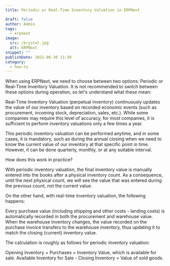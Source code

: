 ```yaml
---
title: Periodic or Real-Time Inventory Valuation in ERPNext

draft: false
author: Admin
tags:
  - erpnext
image:
  src: /krystal.jpg
  alt: ERPNext
snippet: ""
publishDate: 2022-06-30 11:39
category:
  - how-to
---
```


When using ERPNext, we need to choose between two options: Periodic or Real-Time Inventory Valuation. It is not recommended to switch between these options during operation, so let's understand what these mean:

Real-Time Inventory Valuation (perpetual inventory) continuously updates the value of our inventory based on recorded economic events (such as procurement, incoming stock, depreciation, sales, etc.). While some companies may require this level of accuracy, for most companies, it is sufficient to perform inventory valuations only a few times a year.

This periodic inventory valuation can be performed anytime, and in some cases, it is mandatory, such as during the annual closing when we need to know the current value of our inventory at that specific point in time. However, it can be done quarterly, monthly, or at any suitable interval.

How does this work in practice?

With periodic inventory valuation, the final inventory value is manually entered into the books after a physical inventory count. As a consequence, until the next physical count, we will see the value that was entered during the previous count, not the current value.

On the other hand, with real-time inventory valuation, the following happens:

Every purchase value (including shipping and other costs - landing costs) is automatically recorded in both the procurement and warehouse value. When the warehouse inventory changes, the value recorded on the purchase invoice transfers to the warehouse inventory, thus updating it to match the closing (current) inventory value.

The calculation is roughly as follows for periodic inventory valuation:

Opening Inventory + Purchases = Inventory Value, which is available for sale.
Available Inventory for Sale - Closing Inventory = Value of sold goods.
